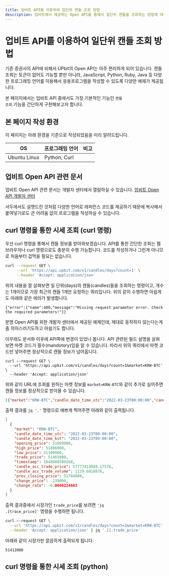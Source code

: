 ```yaml
---
title: 업비트 API를 이용하여 일단위 캔들 조회 방법
description: 업비트에서 제공하는 Open API를 통해서 일단위 캔들을 조회하는 방법에 대해서 설명합니다.
---
```



업비트 API를 이용하여 일단위 캔들 조회 방법
===


기존 증권사의 API에 비해서 UPbit의 Open API는 아주 편리하게 되어 있습니다. 
캔들 조회는 토큰이 없어도 가능할 뿐만 아니라, 
JavaScript, Python, Ruby, Java 등 다양한 프로그래밍 언어를 이용해서 응용프로그램을 작성할 수 있도록 다양한 예제가 제공됩니다. 


본 페이지에서는 업비트 API 중에서도 가장 기본적인 기능인 <code>캔들 조회</code> 기능을 간단하게 구현해보고자 합니다.


본 페이지 작성 환경
---


이 페이지는 아래 환경을 기준으로 작성되었음을 미리 알려드립니다.

|OS|프로그래밍 언어|비고|
|--|--|--|
|Ubuntu Linux|Python, Curl|   |


업비트 Open API 관련 문서
---


업비트 Open API 관련 문서는 개발자 센터에서 열람하실 수 있습니다. 
[업비트 Open API 개발자 센터](https://docs.upbit.com)


서두에서도 설명드린 것처럼 다양한 언어로 레퍼런스 코드를 제공하기 때문에 
복사해서 붙여넣기로도 큰 어려움 없이 프로그램을 작성하실 수 있습니다.


curl 명령을 통한 시세 조회 (curl 명령)
---


우선 curl 명령을 통해서 캔들 정보를 받아와보겠습니다.
API를 통한 간단한 조회는 웹브라우저나 curl 명령으로도 충분히 수행 가능합니다. 
코드를 작성하거나 그런게 아니므로 처음부터 겁먹을 필요는 없습니다.


```bash
curl --request GET \
     --url 'https://api.upbit.com/v1/candles/days?count=1' \
     --header 'Accept: application/json'
```


위의 내용을 잘 살펴보면 일 단위(days)의 캔들(candles)들을 조회하는 명령이고, 
개수는 1개이므로 가장 최근의 캔들 1개만 요청하는 쿼리입니다. 
위의 같이 수행하면 아쉽게도 아래와 같은 에러가 발생합니다.


```
{"error":{"name":400,"message":"Missing request parameter error. Check the required parameters!"}}
```


분명 Open API를 위한 개발자 센터에서 제공된 예제인데, 
제대로 동작하지 않는다는게 좀 의아스러기도하고 아쉽기도 합니다.


아무래도 문서화 이후에 API쪽에 변경이 있었나 봅니다. 
API 관련된 필드 설명을 살펴보면 마켓 코드가 필수(mandotory)임을 알 수 있습니다. 
따라서 위의 쿼리에서 마켓 코드만 넣어주면 정상적으로 캔들 정보가 넘어옵니다.


```
curl –-request GET \
  --url 'https://api.upbit.com/v1/candles/days?count=1&market=KRW-BTC' \
  --header 'Accept: application/json'
```


위와 같이 URL에 조회를 원하는 마켓 정보를 <code>market=KRW-BTC</code>와 같이 추가로 실어주면 캔들 정보를 정상적으로 받아올 수 있습니다.


```json
[{"market":"KRW-BTC","candle_date_time_utc":"2022-03-23T00:00:00","candle_date_time_kst":"2022-03-23T09:00:00","opening_price":51689000.00000000,"high_price":51886000.00000000,"low_price":51300000.00000000,"trade_price":51465000.00000000,"timestamp":1648008580268,"candle_acc_trade_price":57777413849.17576000,"candle_acc_trade_volume":1119.60188760,"prev_closing_price":51704000.00000000,"change_price":-239000.00000000,"change_rate":-0.0046224663}]
```


출력 결과를 <code>jq '.'</code> 명령으로 예쁘게 찍어주면 아래와 같이 출력됩니다.


```json
[
  {
    "market": "KRW-BTC",
    "candle_date_time_utc": "2022-03-23T00:00:00",
    "candle_date_time_kst": "2022-03-23T09:00:00",
    "opening_price": 51689000,
    "high_price": 51886000,
    "low_price": 51300000,
    "trade_price": 51465000,
    "timestamp": 1648008580268,
    "candle_acc_trade_price": 57777413849.17576,
    "candle_acc_trade_volume": 1119.6018876,
    "prev_closing_price": 51704000,
    "change_price": -239000,
    "change_rate": -0.0046224663
  }
]
```


출력 결과중에서 시장가인 <code>trade_price</code>를 보려면 <code>'jq .[trace_price]'</code> 명령을 수행하면 됩니다.


```bash
curl –-request GET \
  --url 'https://api.upbit.com/v1/candles/days?count=1&market=KRW-BTC' \
  --header 'Accept: application/json' | jq '.[].trade_price'
```


아래와 같이 시장가만 깔끔하게 출력되게 됩니다.


```
51412000
```


curl 명령을 통한 시세 조회 (python)
---



